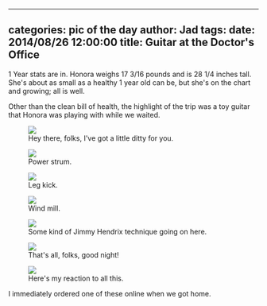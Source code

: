 
---
categories: pic of the day
author: Jad
tags: 
date: 2014/08/26 12:00:00
title: Guitar at the Doctor's Office
---
<p>1 Year stats are in.  Honora weighs 17 3/16 pounds and is 28 1/4 inches tall.
She's about as small as a healthy 1 year old can be, but she's on the chart
and growing; all is well.
</p>
<p>Other than the clean bill of health, the highlight of the trip was a toy guitar
that Honora was playing with while we waited.
</p>
<figure>
<img src="/img/2014/08/26/img_20140826_100623938_medium.jpg" />
<figcaption>Hey there, folks, I've got a little ditty for you.</figcaption>
</figure>

<figure>
<img src="/img/2014/08/26/img_20140826_100728775_medium.jpg" />
<figcaption>Power strum.</figcaption>
</figure>

<figure>
<img src="/img/2014/08/26/img_20140826_101029693_medium.jpg" />
<figcaption>Leg kick.</figcaption>
</figure>

<figure>
<img src="/img/2014/08/26/img_20140826_100704646_medium.jpg" />
<figcaption>Wind mill.</figcaption>
</figure>

<figure>
<img src="/img/2014/08/26/img_20140826_101212510_medium.jpg" />
<figcaption>Some kind of Jimmy Hendrix technique going on here.</figcaption>
</figure>

<figure>
<img src="/img/2014/08/26/img_20140826_101036313_medium.jpg" />
<figcaption>That's all, folks, good night!</figcaption>
</figure>

<figure>
<img src="/img/2014/08/26/img_20140826_100801964_medium.jpg" />
<figcaption>Here's my reaction to all this.</figcaption>
</figure>
<p>I immediately ordered one of these online when we got home.</p>